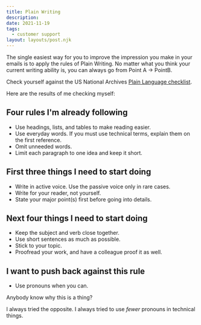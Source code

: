 ```yaml
---
title: Plain Writing
description:
date: 2021-11-19
tags:
  - customer support
layout: layouts/post.njk
---
```


The single easiest way for you to improve the impression you make in your emails is to apply the rules of Plain Writing. No matter what you think your current writing ability is, you can always go from Point A -> PointB.  
  
Check yourself against the US National Archives [Plain Language checklist](https://www.archives.gov/open/plain-writing/10-principles.html).  

Here are the results of me checking myself:  

 
## Four rules I'm already following  
* Use headings, lists, and tables to make reading easier.
* Use everyday words. If you must use technical terms, explain them on the first reference.
* Omit unneeded words.
* Limit each paragraph to one idea and keep it short.
## First three things I need to start doing
* Write in active voice. Use the passive voice only in rare cases.
* Write for your reader, not yourself.
* State your major point(s) first before going into details.
## Next four things I need to start doing
* Keep the subject and verb close together.
* Use short sentences as much as possible.
* Stick to your topic.
* Proofread your work, and have a colleague proof it as well.
## I want to push back against this rule    
* Use pronouns when you can.  
  
Anybody know why this is a thing? 

I always tried the opposite. I always tried to use *fewer* pronouns in technical things.   

